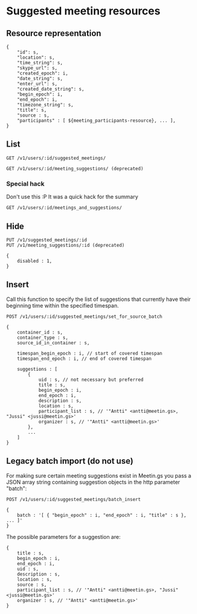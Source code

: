 # Suggested meeting resources

## Resource representation

    {
        "id": s,
        "location": s,
        "time_string": s,
        "skype_url": s,
        "created_epoch": i,
        "date_string": s,
        "enter_url": s,
        "created_date_string": s,
        "begin_epoch": i,
        "end_epoch": i,
        "timezone_string": s,
        "title": s,
        "source : s,
        "participants" : [ ${meeting_participants-resource}, ... ],
    }

## List

    GET /v1/users/:id/suggested_meetings/

    GET /v1/users/:id/meeting_suggestions/ (deprecated)


### Special hack

Don't use this :P It was a quick hack for the summary

    GET /v1/users/:id/meetings_and_suggestions/

## Hide

    PUT /v1/suggested_meetings/:id
    PUT /v1/meeting_suggestions/:id (deprecated)

    {
        disabled : 1,
    }


## Insert

Call this function to specify the list of suggestions that currently have their beginning time within the specified timespan.

    POST /v1/users/:id/suggested_meetings/set_for_source_batch

    {
        container_id : s,
        container_type : s,
        source_id_in_container : s,

        timespan_begin_epoch : i, // start of covered timespan
        timespan_end_epoch : i, // end of covered timespan
        
        suggestions : [
            {
                uid : s, // not necessary but preferred
                title : s,
                begin_epoch : i,
                end_epoch : i,
                description : s,
                location : s,
                participant_list : s, // '"Antti" <antti@meetin.gs>, "Jussi" <jussi@meetin.gs>'
                organizer : s, // '"Antti" <antti@meetin.gs>'                
            },
            ...
        ]
    }    
    

## Legacy batch import (do not use)

For making sure certain meeting suggestions exist in Meetin.gs you pass a JSON array string containing suggestion objects in the http parameter "batch":

    POST /v1/users/:id/suggested_meetings/batch_insert

    {
        batch : '[ { "begin_epoch" : i, "end_epoch" : i, "title" : s }, ... ]'
    }

The possible parameters for a suggestion are:

    {
        title : s,
        begin_epoch : i,
        end_epoch : i,
        uid : s,
        description : s,
        location : s,
        source : s,
        participant_list : s, // '"Antti" <antti@meetin.gs>, "Jussi" <jussi@meetin.gs>'
        organizer : s, // '"Antti" <antti@meetin.gs>'
    }

